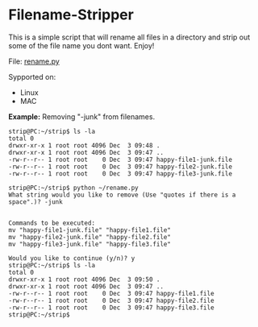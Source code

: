 # Filename-Stripper

This is a simple script that will rename all files in a directory and strip out some of the file name you dont want.  Enjoy!

File: [rename.py](rename.py)

Sypported on:
* Linux
* MAC

**Example:**
Removing "-junk" from filenames.
```
strip@PC:~/strip$ ls -la
total 0
drwxr-xr-x 1 root root 4096 Dec  3 09:48 .
drwxr-xr-x 1 root root 4096 Dec  3 09:47 ..
-rw-r--r-- 1 root root    0 Dec  3 09:47 happy-file1-junk.file
-rw-r--r-- 1 root root    0 Dec  3 09:47 happy-file2-junk.file
-rw-r--r-- 1 root root    0 Dec  3 09:47 happy-file3-junk.file

strip@PC:~/strip$ python ~/rename.py
What string would you like to remove (Use "quotes if there is a space".)? -junk


Commands to be executed:
mv "happy-file1-junk.file" "happy-file1.file"
mv "happy-file2-junk.file" "happy-file2.file"
mv "happy-file3-junk.file" "happy-file3.file"

Would you like to continue (y/n)? y
strip@PC:~/strip$ ls -la
total 0
drwxr-xr-x 1 root root 4096 Dec  3 09:50 .
drwxr-xr-x 1 root root 4096 Dec  3 09:47 ..
-rw-r--r-- 1 root root    0 Dec  3 09:47 happy-file1.file
-rw-r--r-- 1 root root    0 Dec  3 09:47 happy-file2.file
-rw-r--r-- 1 root root    0 Dec  3 09:47 happy-file3.file
strip@PC:~/strip$
```
